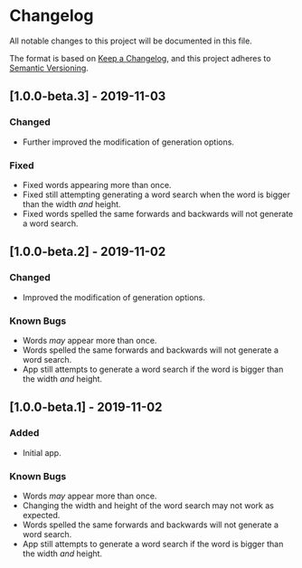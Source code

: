 # Changelog
All notable changes to this project will be documented in this file.

The format is based on [Keep a Changelog](https://keepachangelog.com/en/1.0.0/),
and this project adheres to [Semantic Versioning](https://semver.org/spec/v2.0.0.html).

## [1.0.0-beta.3] - 2019-11-03
### Changed
- Further improved the modification of generation options.
### Fixed
- Fixed words appearing more than once.
- Fixed still attempting generating a word search when the word is bigger than the width *and* height.
- Fixed words spelled the same forwards and backwards will not generate a word search.

## [1.0.0-beta.2] - 2019-11-02
### Changed
- Improved the modification of generation options.
### Known Bugs
- Words *may* appear more than once.
- Words spelled the same forwards and backwards will not generate a word search.
- App still attempts to generate a word search if the word is bigger than the width *and* height.

## [1.0.0-beta.1] - 2019-11-02
### Added
- Initial app.
### Known Bugs
- Words *may* appear more than once.
- Changing the width and height of the word search may not work as expected.
- Words spelled the same forwards and backwards will not generate a word search.
- App still attempts to generate a word search if the word is bigger than the width *and* height.
